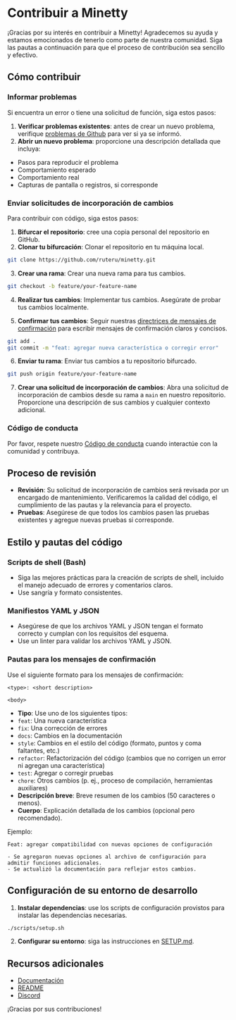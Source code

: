 # Contribuir a Minetty

¡Gracias por su interés en contribuir a Minetty! Agradecemos su ayuda y estamos emocionados de tenerlo como parte de nuestra comunidad. Siga las pautas a continuación para que el proceso de contribución sea sencillo y efectivo.

## Cómo contribuir

### Informar problemas
Si encuentra un error o tiene una solicitud de función, siga estos pasos:
1. **Verificar problemas existentes**: antes de crear un nuevo problema, verifique [problemas de Github](https://github.com/ruteru/minetty/issues) para ver si ya se informó.
2. **Abrir un nuevo problema**: proporcione una descripción detallada que incluya:
- Pasos para reproducir el problema
- Comportamiento esperado
- Comportamiento real
- Capturas de pantalla o registros, si corresponde

### Enviar solicitudes de incorporación de cambios
Para contribuir con código, siga estos pasos:
1. **Bifurcar el repositorio**: cree una copia personal del repositorio en GitHub.
2. **Clonar tu bifurcación**: Clonar el repositorio en tu máquina local.
```bash
git clone https://github.com/ruteru/minetty.git
```
3. **Crear una rama**: Crear una nueva rama para tus cambios.
```bash
git checkout -b feature/your-feature-name
```
4. **Realizar tus cambios**: Implementar tus cambios. Asegúrate de probar tus cambios localmente.

5. **Confirmar tus cambios**: Seguir nuestras [directrices de mensajes de confirmación](#commit-message-guidelines) para escribir mensajes de confirmación claros y concisos.
```bash
git add .
git commit -m "feat: agregar nueva característica o corregir error"
```
6. **Enviar tu rama**: Enviar tus cambios a tu repositorio bifurcado.
```bash
git push origin feature/your-feature-name
```
7. **Crear una solicitud de incorporación de cambios**: Abra una solicitud de incorporación de cambios desde su rama a `main` en nuestro repositorio. Proporcione una descripción de sus cambios y cualquier contexto adicional.

### Código de conducta
Por favor, respete nuestro [Código de conducta](link-to-code-of-conduct) cuando interactúe con la comunidad y contribuya.

## Proceso de revisión
- **Revisión**: Su solicitud de incorporación de cambios será revisada por un encargado de mantenimiento. Verificaremos la calidad del código, el cumplimiento de las pautas y la relevancia para el proyecto.
- **Pruebas**: Asegúrese de que todos los cambios pasen las pruebas existentes y agregue nuevas pruebas si corresponde.

## Estilo y pautas del código

### Scripts de shell (Bash)
- Siga las mejores prácticas para la creación de scripts de shell, incluido el manejo adecuado de errores y comentarios claros.
- Use sangría y formato consistentes.

### Manifiestos YAML y JSON
- Asegúrese de que los archivos YAML y JSON tengan el formato correcto y cumplan con los requisitos del esquema.
- Use un linter para validar los archivos YAML y JSON.

### Pautas para los mensajes de confirmación
Use el siguiente formato para los mensajes de confirmación:
```
<type>: <short description>

<body>
```
- **Tipo**: Use uno de los siguientes tipos:
- `feat`: Una nueva característica
- `fix`: Una corrección de errores
- `docs`: Cambios en la documentación
- `style`: Cambios en el estilo del código (formato, puntos y coma faltantes, etc.)
- `refactor`: Refactorización del código (cambios que no corrigen un error ni agregan una característica)
- `test`: Agregar o corregir pruebas
- `chore`: Otros cambios (p. ej., proceso de compilación, herramientas auxiliares)
- **Descripción breve**: Breve resumen de los cambios (50 caracteres o menos).
- **Cuerpo**: Explicación detallada de los cambios (opcional pero recomendado).

Ejemplo:
```
Feat: agregar compatibilidad con nuevas opciones de configuración

- Se agregaron nuevas opciones al archivo de configuración para admitir funciones adicionales.
- Se actualizó la documentación para reflejar estos cambios.
```

## Configuración de su entorno de desarrollo
1. **Instalar dependencias**: use los scripts de configuración provistos para instalar las dependencias necesarias.
```bash
./scripts/setup.sh
```
2. **Configurar su entorno**: siga las instrucciones en [SETUP.md](link-to-setup-guide).

## Recursos adicionales
- [Documentación](./index.md)
- [README](./README.md)
- [Discord](link-to-chat)

¡Gracias por sus contribuciones!